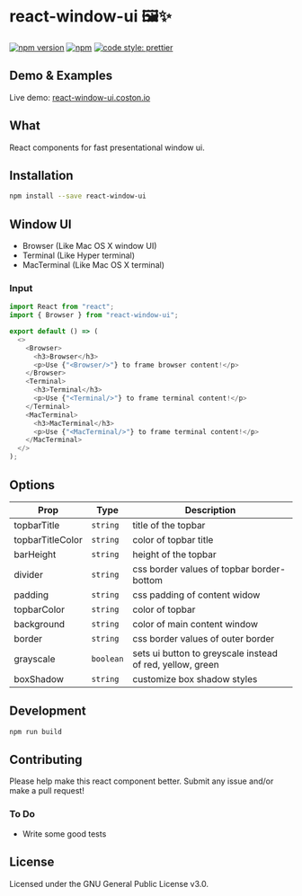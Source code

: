 # react-window-ui 🖼✨

[![npm version](https://badge.fury.io/js/react-window-ui.svg)](https://www.npmjs.com/package/react-window-ui)
[![npm](https://img.shields.io/npm/dm/react-window-ui.svg)](https://www.npmjs.com/package/react-window-ui)
[![code style: prettier](https://img.shields.io/badge/code_style-prettier-ff69b4.svg)](https://prettier.io)

## Demo & Examples

Live demo: [react-window-ui.coston.io](https://react-window-ui.coston.io)

## What

React components for fast presentational window ui.

## Installation

```bash
npm install --save react-window-ui
```

## Window UI

- Browser (Like Mac OS X window UI)
- Terminal (Like Hyper terminal)
- MacTerminal (Like Mac OS X terminal)

### Input

```js
import React from "react";
import { Browser } from "react-window-ui";

export default () => (
  <>
    <Browser>
      <h3>Browser</h3>
      <p>Use {"<Browser/>"} to frame browser content!</p>
    </Browser>
    <Terminal>
      <h3>Terminal</h3>
      <p>Use {"<Terminal/>"} to frame terminal content!</p>
    </Terminal>
    <MacTerminal>
      <h3>MacTerminal</h3>
      <p>Use {"<MacTerminal/>"} to frame terminal content!</p>
    </MacTerminal>
  </>
);
```

## Options

| Prop             | Type      | Description                                               |
| ---------------- | --------- | --------------------------------------------------------- |
| topbarTitle      | `string`  | title of the topbar                                       |
| topbarTitleColor | `string`  | color of topbar title                                     |
| barHeight        | `string`  | height of the topbar                                      |
| divider          | `string`  | css border values of topbar border-bottom                 |
| padding          | `string`  | css padding of content widow                              |
| topbarColor      | `string`  | color of topbar                                           |
| background       | `string`  | color of main content window                              |
| border           | `string`  | css border values of outer border                         |
| grayscale        | `boolean` | sets ui button to greyscale instead of red, yellow, green |
| boxShadow        | `string`  | customize box shadow styles                               |

## Development

```bash
npm run build
```

## Contributing

Please help make this react component better. Submit any issue and/or make a pull request!

### To Do

- Write some good tests

## License

Licensed under the GNU General Public License v3.0.

